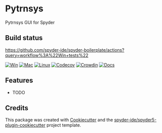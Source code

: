 # Pytrnsys

Pytrnsys GUI for Spyder

## Build status

https://github.com/spyder-ide/spyder-boilerplate/actions?query=workflow%3A%22Win+tests%22

[![Win](https://github.com/SPF-OST/spyder-pytrnsys/workflows/Win%20tests/badge.svg)](https://github.com/SPF-OST/spyder-pytrnsys/actions?query=workflow%3A%22Win+tests%22)
[![Mac](https://github.com/SPF-OST/spyder-pytrnsys/workflows/Mac%20tests/badge.svg)](https://github.com/SPF-OST/spyder-pytrnsys/actions?query=workflow%3A%22Mac+tests%22)
[![Linux](https://github.com/SPF-OST/spyder-pytrnsys/workflows/Linux%20tests/badge.svg)](https://github.com/SPF-OST/spyder-pytrnsys/actions?query=workflow%3A%Linux+tests%22)
[![Codecov](https://codecov.io/gh/SPF-OST/spyder-pytrnsys/branch/master/graph/badge.svg)](https://codecov.io/gh/SPF-OST/spyder-pytrnsys)
[![Crowdin](https://badges.crowdin.net/spyder-pytrnsys/localized.svg)](https://crowdin.com/project/spyder-pytrnsys)
[![Docs](https://readthedocs.org/projects/spyder-pytrnsys/badge/?version=latest)](https://spyder-pytrnsys.readthedocs.io/en/latest/?badge=latest)

## Features

* TODO

## Credits

This package was created with [Cookiecutter](https://github.com/audreyr/cookiecutter) and the [spyder-ide/spyder5-plugin-cookiecutter](https://github.com/spyder-ide/spyder5-plugin-cookiecutter) project template.
